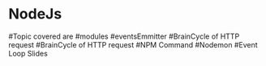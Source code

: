 # NodeJs
#Topic covered are
#modules
#eventsEmmitter
#BrainCycle of HTTP request
#BrainCycle of HTTP request
#NPM Command
#Nodemon
#Event Loop Slides
